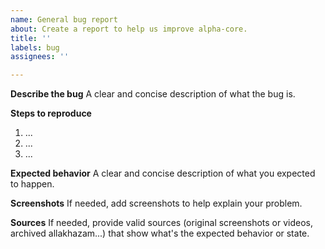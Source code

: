 ```yaml
---
name: General bug report
about: Create a report to help us improve alpha-core.
title: ''
labels: bug
assignees: ''

---
```


**Describe the bug**
A clear and concise description of what the bug is.

**Steps to reproduce**
1. ...
2. ...
3. ...

**Expected behavior**
A clear and concise description of what you expected to happen.

**Screenshots**
If needed, add screenshots to help explain your problem.

**Sources**
If needed, provide valid sources (original screenshots or videos, archived allakhazam...) that show what's the expected behavior or state.
